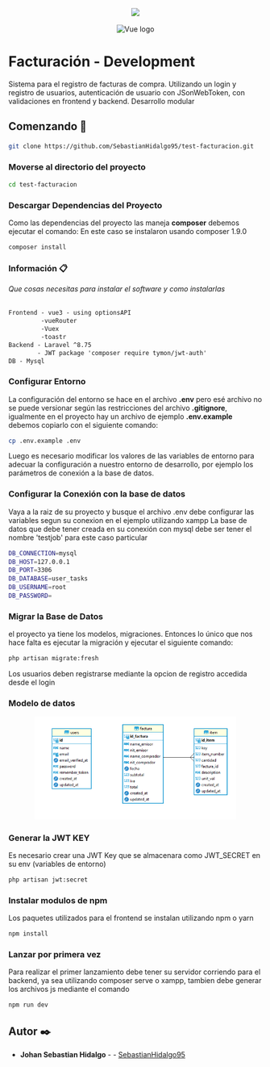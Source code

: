 <p align="center"><a href="https://laravel.com" target="_blank"><img src="https://raw.githubusercontent.com/laravel/art/master/logo-lockup/5%20SVG/2%20CMYK/1%20Full%20Color/laravel-logolockup-cmyk-red.svg" width="400"></a></p>
<p align="center"><img width="100" src="https://vuejs.org/images/logo.png" alt="Vue logo"></p>

# Facturación - Development

Sistema para el registro de facturas de compra. Utilizando un login y registro de usuarios, autenticación de usuario con JSonWebToken, con validaciones en frontend y backend.
Desarrollo modular 

## Comenzando 🚀

```bash
git clone https://github.com/SebastianHidalgo95/test-facturacion.git

```
### Moverse al directorio del proyecto

```bash
cd test-facturacion
```

### Descargar Dependencias del Proyecto

Como las dependencias del proyecto las maneja **composer** debemos ejecutar el comando:
En este caso se instalaron usando composer 1.9.0

```bash
composer install
```

### Información 📋

_Que cosas necesitas para instalar el software y como instalarlas_

```

Frontend - vue3 - using optionsAPI
         -vueRouter
         -Vuex
         -toastr
Backend - Laravel ^8.75
        - JWT package 'composer require tymon/jwt-auth'
DB - Mysql
```
### Configurar Entorno

La configuración del entorno se hace en el archivo **.env** pero esé archivo no se puede versionar según las restricciones del archivo **.gitignore**, igualmente en el proyecto hay un archivo de ejemplo  **.env.example** debemos copiarlo con el siguiente comando:

```bash
cp .env.example .env
```

Luego es necesario modificar los valores de las variables de entorno para adecuar la configuración a nuestro entorno de desarrollo, por ejemplo los parámetros de conexión a la base de datos.
### Configurar la Conexión con la base de datos

Vaya a la raiz de su proyecto y busque el archivo .env debe configurar las variables segun su conexion en el ejemplo utilizando xampp
La base de datos que debe tener creada en su conexión con mysql debe ser tener el nombre 'testjob' para este caso particular
```bash
DB_CONNECTION=mysql
DB_HOST=127.0.0.1
DB_PORT=3306
DB_DATABASE=user_tasks
DB_USERNAME=root
DB_PASSWORD=
```

### Migrar la Base de Datos

el proyecto ya tiene los modelos, migraciones. Entonces lo único que nos hace falta es ejecutar la migración y ejecutar el siguiente comando:

```bash
php artisan migrate:fresh
```
Los usuarios deben registrarse mediante la opcion de registro accedida desde el login

### Modelo de datos

<p align="center"><a href="#" target="_blank"><img src="https://raw.githubusercontent.com/SebastianHidalgo95/test-facturacion/main/resources/assets/datamodel.png" width="400"></a></p>

### Generar la JWT KEY
Es necesario crear una JWT Key que se almacenara como JWT_SECRET en su env (variables de entorno)

```bash
php artisan jwt:secret
```

### Instalar modulos de npm

Los paquetes utilizados para el frontend se instalan utilizando npm o yarn 

```bash
npm install
```

### Lanzar por primera vez
Para realizar el primer lanzamiento debe tener su servidor corriendo para el backend, ya sea utilizando composer serve o xampp, tambien debe generar los archivos js mediante el comando

```bash
npm run dev
``` 

## Autor ✒️

* **Johan Sebastian Hidalgo** -  - [SebastianHidalgo95](https://github.com/SebastianHidalgo95)